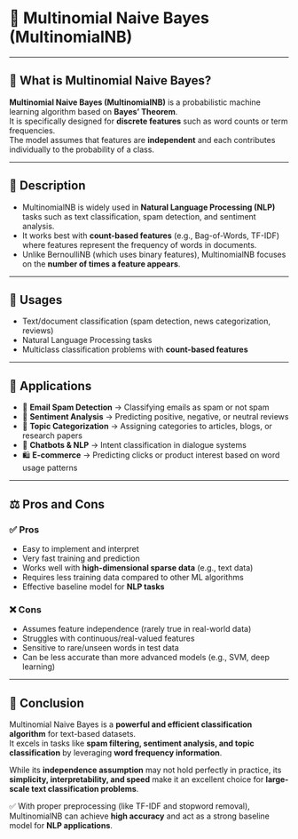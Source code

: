 # 📌 Multinomial Naive Bayes (MultinomialNB)

---

## 🔎 What is Multinomial Naive Bayes?
**Multinomial Naive Bayes (MultinomialNB)** is a probabilistic machine learning algorithm based on **Bayes’ Theorem**.  
It is specifically designed for **discrete features** such as word counts or term frequencies.  
The model assumes that features are **independent** and each contributes individually to the probability of a class.  

---

## 📖 Description
- MultinomialNB is widely used in **Natural Language Processing (NLP)** tasks such as text classification, spam detection, and sentiment analysis.  
- It works best with **count-based features** (e.g., Bag-of-Words, TF-IDF) where features represent the frequency of words in documents.  
- Unlike BernoulliNB (which uses binary features), MultinomialNB focuses on the **number of times a feature appears**.  

---

## 🎯 Usages
- Text/document classification (spam detection, news categorization, reviews)  
- Natural Language Processing tasks  
- Multiclass classification problems with **count-based features**  

---

## 💼 Applications
- 📧 **Email Spam Detection** → Classifying emails as spam or not spam  
- 📝 **Sentiment Analysis** → Predicting positive, negative, or neutral reviews  
- 📂 **Topic Categorization** → Assigning categories to articles, blogs, or research papers  
- 💬 **Chatbots & NLP** → Intent classification in dialogue systems  
- 🛍️ **E-commerce** → Predicting clicks or product interest based on word usage patterns  

---

## ⚖️ Pros and Cons

### ✅ Pros
- Easy to implement and interpret  
- Very fast training and prediction  
- Works well with **high-dimensional sparse data** (e.g., text data)  
- Requires less training data compared to other ML algorithms  
- Effective baseline model for **NLP tasks**  

### ❌ Cons
- Assumes feature independence (rarely true in real-world data)  
- Struggles with continuous/real-valued features  
- Sensitive to rare/unseen words in test data  
- Can be less accurate than more advanced models (e.g., SVM, deep learning)  

---

## 📌 Conclusion
Multinomial Naive Bayes is a **powerful and efficient classification algorithm** for text-based datasets.  
It excels in tasks like **spam filtering, sentiment analysis, and topic classification** by leveraging **word frequency information**.  

While its **independence assumption** may not hold perfectly in practice, its **simplicity, interpretability, and speed** make it an excellent choice for **large-scale text classification problems**.  

✅ With proper preprocessing (like TF-IDF and stopword removal), MultinomialNB can achieve **high accuracy** and act as a strong baseline model for **NLP applications**.  
